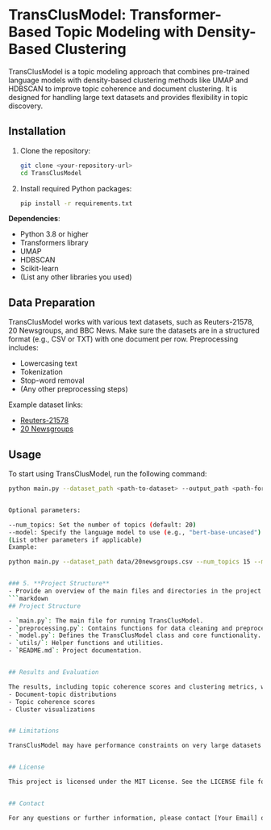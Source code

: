 # TransClusModel: Transformer-Based Topic Modeling with Density-Based Clustering

TransClusModel is a topic modeling approach that combines pre-trained language models with density-based clustering methods like UMAP and HDBSCAN to improve topic coherence and document clustering. It is designed for handling large text datasets and provides flexibility in topic discovery.


## Installation

1. Clone the repository:
   ```bash
   git clone <your-repository-url>
   cd TransClusModel
   ```

2. Install required Python packages:
   ```bash
   pip install -r requirements.txt
   ```

**Dependencies**:
- Python 3.8 or higher
- Transformers library
- UMAP
- HDBSCAN
- Scikit-learn
- (List any other libraries you used)


## Data Preparation

TransClusModel works with various text datasets, such as Reuters-21578, 20 Newsgroups, and BBC News. Make sure the datasets are in a structured format (e.g., CSV or TXT) with one document per row. Preprocessing includes:
- Lowercasing text
- Tokenization
- Stop-word removal
- (Any other preprocessing steps)

Example dataset links:
- [Reuters-21578](link-to-dataset)
- [20 Newsgroups](link-to-dataset)


## Usage

To start using TransClusModel, run the following command:
```bash
python main.py --dataset_path <path-to-dataset> --output_path <path-for-results>


Optional parameters:

--num_topics: Set the number of topics (default: 20)
--model: Specify the language model to use (e.g., "bert-base-uncased")
(List other parameters if applicable)
Example:

python main.py --dataset_path data/20newsgroups.csv --num_topics 15 --model "distilbert-base-uncased"


### 5. **Project Structure**
- Provide an overview of the main files and directories in the project. This helps users understand where to look for specific parts of the code.
```markdown
## Project Structure

- `main.py`: The main file for running TransClusModel.
- `preprocessing.py`: Contains functions for data cleaning and preprocessing.
- `model.py`: Defines the TransClusModel class and core functionality.
- `utils/`: Helper functions and utilities.
- `README.md`: Project documentation.


## Results and Evaluation

The results, including topic coherence scores and clustering metrics, will be saved in the specified output directory. Check the output files to review:
- Document-topic distributions
- Topic coherence scores
- Cluster visualizations


## Limitations

TransClusModel may have performance constraints on very large datasets due to memory requirements for clustering. Additionally, topic coherence can vary with different pre-trained models, so results may not be consistent across models.


## License

This project is licensed under the MIT License. See the LICENSE file for more details.


## Contact

For any questions or further information, please contact [Your Email] or open an issue on GitHub.

